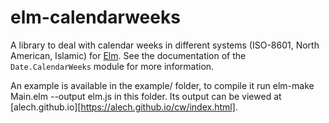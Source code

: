 # elm-calendarweeks

A library to deal with calendar weeks in different systems (ISO-8601,
North American, Islamic) for [Elm](http://elm-lang.org). See the
documentation of the `Date.CalendarWeeks` module for more information.

An example is available in the example/ folder, to compile it run
elm-make Main.elm --output elm.js in this folder. Its output can
be viewed at [alech.github.io][https://alech.github.io/cw/index.html].
